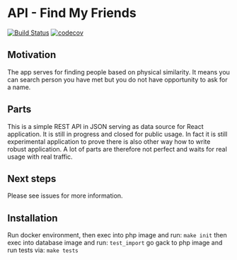 # API - Find My Friends
[![Build Status](https://travis-ci.org/FindMyFriends/api.svg?branch=master)](https://travis-ci.org/FindMyFriends/api) [![codecov](https://codecov.io/gh/FindMyFriends/api/branch/master/graph/badge.svg)](https://codecov.io/gh/FindMyFriends/api)

## Motivation
The app serves for finding people based on physical similarity. It means you can search person you have met but you do not have opportunity to ask for a name.

## Parts
This is a simple REST API in JSON serving as data source for React application. It is still in progress and closed for public usage. In fact it is still experimental application to prove there is also other way how to write robust application. A lot of parts are therefore not perfect and waits for real usage with real traffic.

## Next steps
Please see issues for more information.

## Installation
Run docker environment, then exec into php image and run:
`make init`
then exec into database image and run:
`test_import`
go gack to php image and run tests via:
`make tests`

